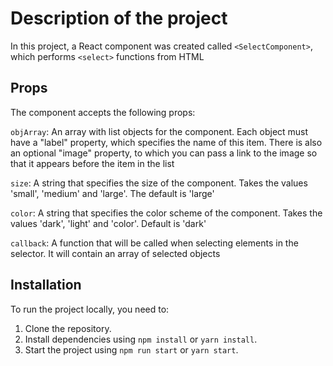 
# Description of the project

In this project, a React component was created called `<SelectComponent>`, which performs `<select>` functions from HTML

<h2 center>Props</h2>

The component accepts the following props:

`objArray`: An array with list objects for the component. Each object must have a "label" property, which specifies the name of this item. There is also an optional "image" property, to which you can pass a link to the image so that it appears before the item in the list

`size`: A string that specifies the size of the component. Takes the values 'small', 'medium' and 'large'. The default is 'large'

`color`: A string that specifies the color scheme of the component. Takes the values 'dark', 'light' and 'color'. Default is 'dark'

`callback`: A function that will be called when selecting elements in the selector. It will contain an array of selected objects

## Installation

To run the project locally, you need to:

1. Clone the repository.
2. Install dependencies using `npm install` or `yarn install`.
3. Start the project using `npm run start` or `yarn start`.
